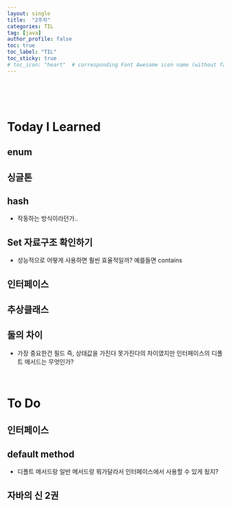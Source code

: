 ```yaml
---
layout: single
title:  "2주차"
categories: TIL
tag: [java]
author_profile: false
toc: true
toc_label: "TIL"
toc_sticky: true
# toc_icon: "heart"  # corresponding Font Awesome icon name (without fa prefix)
---
```

<br><br><br>




 
# Today I Learned

## enum

## 싱글톤

## hash
* 작동하는 방식이라던가..

## Set 자료구조 확인하기
* 성능적으로 어떻게 사용하면 훨씬 효율적일까? 예를들면 contains

## 인터페이스

## 추상클래스

## 둘의 차이
* 가장 중요한건 필드 즉, 상태값을 가진다 못가진다의 차이였지만 인터페이스의 디폴트 메서드는 무엇인가?

<br>

# To Do

## 인터페이스

## default method
* 디폴트 메서드랑 일반 메서드랑 뭐가달라서 인터페이스에서 사용할 수 있게 됬지?

## 자바의 신 2권
